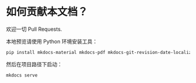 # 如何贡献本文档？

欢迎一切 Pull Requests.

本地预览请使用 Python 环境安装工具：

```bash
pip install mkdocs-material mkdocs-pdf mkdocs-git-revision-date-localized-plugin
```

然后在项目路径下启动：

```bash
mkdocs serve
```
